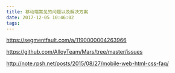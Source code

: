 ```yaml
---
title: 移动端常见的问题以及解决方案
date: 2017-12-05 10:46:02
tags:
---
```


https://segmentfault.com/a/1190000004263966

https://github.com/AlloyTeam/Mars/tree/master/issues

http://note.rpsh.net/posts/2015/08/27/mobile-web-html-css-faq/


